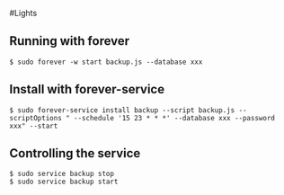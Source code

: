 #Lights

## Running with **forever**

	$ sudo forever -w start backup.js --database xxx

## Install with **forever-service**

	$ sudo forever-service install backup --script backup.js --scriptOptions " --schedule '15 23 * * *' --database xxx --password xxx" --start

## Controlling the service

	$ sudo service backup stop
	$ sudo service backup start
